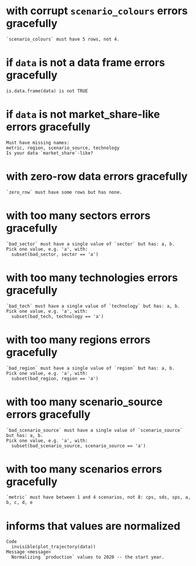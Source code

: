 # with corrupt `scenario_colours` errors gracefully

    `scenario_colours` must have 5 rows, not 4.

# if `data` is not a data frame errors gracefully

    is.data.frame(data) is not TRUE

# if `data` is not market_share-like errors gracefully

    Must have missing names:
    metric, region, scenario_source, technology
    Is your data `market_share`-like?

# with zero-row data errors gracefully

    `zero_row` must have some rows but has none.

# with too many sectors errors gracefully

    `bad_sector` must have a single value of `sector` but has: a, b.
    Pick one value, e.g. 'a', with:
      subset(bad_sector, sector == 'a')

# with too many technologies errors gracefully

    `bad_tech` must have a single value of `technology` but has: a, b.
    Pick one value, e.g. 'a', with:
      subset(bad_tech, technology == 'a')

# with too many regions errors gracefully

    `bad_region` must have a single value of `region` but has: a, b.
    Pick one value, e.g. 'a', with:
      subset(bad_region, region == 'a')

# with too many scenario_source errors gracefully

    `bad_scenario_source` must have a single value of `scenario_source` but has: a, b.
    Pick one value, e.g. 'a', with:
      subset(bad_scenario_source, scenario_source == 'a')

# with too many scenarios errors gracefully

    `metric` must have between 1 and 4 scenarios, not 8: cps, sds, sps, a, b, c, d, e

# informs that values are normalized

    Code
      invisible(plot_trajectory(data))
    Message <message>
      Normalizing `production` values to 2020 -- the start year.

